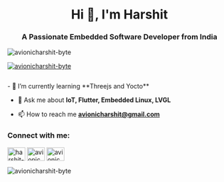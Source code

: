 <h1 align="center">Hi 👋, I'm Harshit</h1>
<h3 align="center">A Passionate Embedded Software Developer from India</h3>

<p align="left"> <img src="https://komarev.com/ghpvc/?username=avionicharshit-byte&label=Profile%20views&color=0e75b6&style=flat" alt="avionicharshit-byte" /> </p>

<p align="left"> <a href="https://github.com/ryo-ma/github-profile-trophy"><img src="https://github-profile-trophy.vercel.app/?username=avionicharshit-byte" alt="avionicharshit-byte" /></a> </p>

<p align="left"> <a href="https://twitter.com/" target="blank"><img src="https://img.shields.io/twitter/follow/?logo=twitter&style=for-the-badge" alt="" /></a> </p>
- 🌱 I’m currently learning **Threejs and Yocto**

- 💬 Ask me about **IoT, Flutter, Embedded Linux, LVGL**

- 📫 How to reach me **avionicharshit@gmail.com**

<h3 align="left">Connect with me:</h3>
<p align="left">
<a href="https://www.linkedin.com/in/harshit-dev-yadav-361170201/" target="blank"><img align="center" src="https://raw.githubusercontent.com/rahuldkjain/github-profile-readme-generator/master/src/images/icons/Social/linked-in-alt.svg" alt="harshit-361170201" height="30" width="40" /></a>
<a href="https://instagram.com/avionicharshit" target="blank"><img align="center" src="https://raw.githubusercontent.com/rahuldkjain/github-profile-readme-generator/master/src/images/icons/Social/instagram.svg" alt="avionicharshit" height="30" width="40" /></a>
<a href="https://www.youtube.com/c/avionic harshit" target="blank"><img align="center" src="https://raw.githubusercontent.com/rahuldkjain/github-profile-readme-generator/master/src/images/icons/Social/youtube.svg" alt="avionic harshit" height="30" width="40" /></a>
</p>
<p><img align="center" src="https://github-readme-streak-stats.herokuapp.com/?user=avionicharshit-byte&" alt="avionicharshit-byte" /></p>
